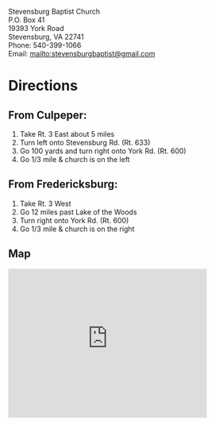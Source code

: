 Stevensburg Baptist Church  
P.O. Box 41  
19393 York Road  
Stevensburg, VA 22741  
Phone: 540-399-1066  
Email: <mailto:stevensburgbaptist@gmail.com>    

# Directions

## From Culpeper:
1. Take Rt. 3 East about 5 miles  
2. Turn left onto Stevensburg Rd. (Rt. 633)  
3. Go 100 yards and turn right onto York Rd. (Rt. 600)  
4. Go 1/3 mile & church is on the left  

## From Fredericksburg:
1. Take Rt. 3 West  
2. Go 12 miles past Lake of the Woods  
3. Turn right onto York Rd. (Rt. 600)  
4. Go 1/3 mile & church is on the right  
  
## Map  

<iframe src="https://www.google.com/maps/embed?pb=!1m18!1m12!1m3!1d12499.702994218242!2d-77.89489099999999!3d38.443183999999995!2m3!1f0!2f0!3f0!3m2!1i1024!2i768!4f13.1!3m3!1m2!1s0x89b69dd81c9e0d13%3A0xc1097983af277115!2s19393+York+Rd%2C+Stevensburg%2C+VA+22741!5e0!3m2!1sen!2sus!4v1513884212578" width="400" height="300" frameborder="0" style="border:0" allowfullscreen></iframe>
